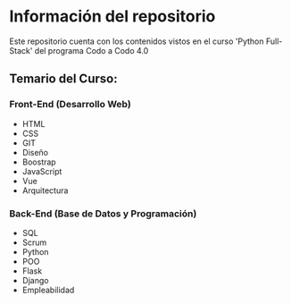 # Información del repositorio
Este repositorio cuenta con los contenidos vistos en el curso 'Python Full-Stack' del programa Codo a Codo 4.0

## Temario del Curso:
### Front-End (Desarrollo Web)
- HTML
- CSS
- GIT
- Diseño
- Boostrap
- JavaScript
- Vue
- Arquitectura

### Back-End (Base de Datos y Programación)
- SQL
- Scrum
- Python
- POO
- Flask
- Django
- Empleabilidad

